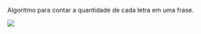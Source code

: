 Algoritmo para contar a quantidade de cada letra em uma frase.
<div>
  <img src="https://user-images.githubusercontent.com/109366419/198109325-830277ad-0a78-4af2-b63d-b0d8fa5117c7.png">
 </div>
